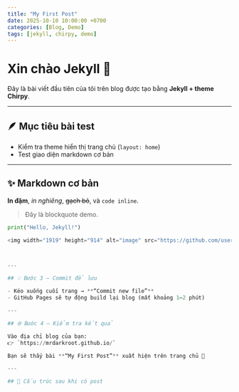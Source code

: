 ```yaml
---
title: "My First Post"
date: 2025-10-10 10:00:00 +0700
categories: [Blog, Demo]
tags: [jekyll, chirpy, demo]
---
```


# Xin chào Jekyll 👋

Đây là bài viết đầu tiên của tôi trên blog được tạo bằng **Jekyll + theme Chirpy**.

---

## 🪶 Mục tiêu bài test

- Kiểm tra theme hiển thị trang chủ (`layout: home`)
- Test giao diện markdown cơ bản

---

## ✨ Markdown cơ bản

**In đậm**, *in nghiêng*, ~~gạch bỏ~~, và `code inline`.

> Đây là blockquote demo.

```python
print("Hello, Jekyll!")

<img width="1919" height="914" alt="image" src="https://github.com/user-attachments/assets/93ecc503-8257-4d5a-9c9c-49da50170fb4" />



---

## 💡 Bước 3 – Commit để lưu

- Kéo xuống cuối trang → **“Commit new file”**
- GitHub Pages sẽ tự động build lại blog (mất khoảng 1–2 phút)

---

## 🌐 Bước 4 – Kiểm tra kết quả

Vào địa chỉ blog của bạn:  
👉 `https://mrdarkroot.github.io/`

Bạn sẽ thấy bài **“My First Post”** xuất hiện trên trang chủ 🎉

---

## 🧠 Cấu trúc sau khi có post



